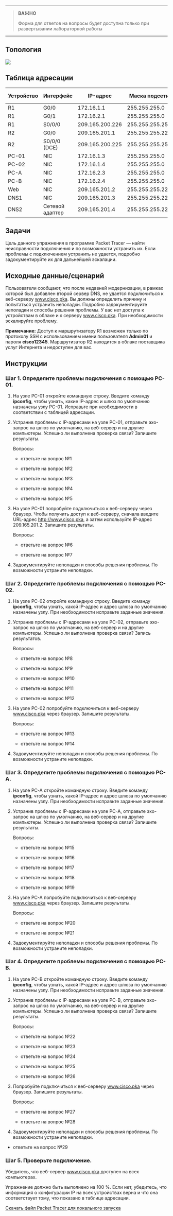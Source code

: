 
---

> **ВАЖНО**
> 
> Форма для ответов на вопросы будет доступна только при развертывании лабораторной работы 

---

## Топология

![](./assets/topology.png)

## Таблица адресации

| Устройство | Интерфейс       | IP-адрес        | Маска подсети   | Шлюз по умолчанию |
|------------|-----------------|-----------------|-----------------|-------------------|
| R1         | G0/0            | 172.16.1.1      | 255.255.255.0   | —                 |
| R1         | G0/1            | 172.16.2.1      | 255.255.255.0   | —                 |
| R1         | S0/0/0          | 209.165.200.226 | 255.255.255.252 | —                 |
| R2         | G0/0            | 209.165.201.1   | 255.255.255.224 | —                 |
| R2         | S0/0/0 (DCE)    | 209.165.200.225 | 255.255.255.252 | —                 |
| PC-01      | NIC             | 172.16.1.3      | 255.255.255.0   | 172.16.1.1        |
| PC-02      | NIC             | 172.16.1.4      | 255.255.255.0   | 172.16.1.1        |
| PC-A       | NIC             | 172.16.2.3      | 255.255.255.0   | 172.16.2.1        |
| PC-B       | NIC             | 172.16.2.4      | 255.255.255.0   | 172.16.2.1        |
| Web        | NIC             | 209.165.201.2   | 255.255.255.224 | 209.165.201.1     |
| DNS1       | NIC             | 209.165.201.3   | 255.255.255.224 | 209.165.201.1     |
| DNS2       | Сетевой адаптер | 209.165.201.4   | 255.255.255.224 | 209.165.201.1     |

## Задачи

Цель данного упражнения в программе Packet Tracer — найти неисправности подключения и по возможности устранить их. Если проблемы с подключением устранить не удается, подробно задокументируйте их для дальнейшей эскалации.

## Исходные данные/сценарий

Пользователи сообщают, что после недавней модернизации, в рамках которой был добавлен второй сервер DNS, не удается подключиться к веб-серверу www.cisco.pka. Вы должны определить причину и попытаться устранить неполадки. Подробно задокументируйте неполадки и способы решения проблемы. У вас нет доступа к устройствам в облаке и к серверу www.cisco.pka. При необходимости эскалируйте проблему.

**Примечание:** Доступ к маршрутизатору R1 возможен только по протоколу SSH с использованием имени пользователя **Admin01** и пароля **cisco12345**. Маршрутизатор R2 находится в облаке поставщика услуг Интернета и недоступен для вас.

## Инструкции

### Шаг 1. Определите проблемы подключения с помощью PC-01.

1.  На узле PC-01 откройте командную строку. Введите команду **ipconfig**, чтобы узнать, какие IP-адрес и шлюз по умолчанию назначены узлу PC-01. Исправьте при необходимости в соответствии с таблицей адресации.

2.  Устранив проблемы с IP-адресами на узле PC-01, отправьте эхо-запрос на шлюз по умолчанию, на веб-сервер и на другие компьютеры. Успешно ли выполнена проверка связи? Запишите результаты.

    Вопросы:

    - ответьте на вопрос №1

    - ответьте на вопрос №2

    - ответьте на вопрос №3

    - ответьте на вопрос №4

    - ответьте на вопрос №5

3.  На узле PC-01 попробуйте подключиться к веб-серверу через браузер. Чтобы получить доступ к веб-серверу, сначала введите URL-адрес http://www.cisco.pka, а затем используйте IP-адрес 209.165.201.2. Запишите результаты.

    Вопросы:

    - ответьте на вопрос №6

    - ответьте на вопрос №7

4.  Задокументируйте неполадки и способы решения проблемы. По возможности устраните неполадки.

### Шаг 2. Определите проблемы подключения с помощью PC-02.

1.  На узле PC-02 откройте командную строку. Введите команду **ipconfig**, чтобы узнать, какой IP-адрес и адрес шлюза по умолчанию назначены узлу. При необходимости исправьте заданные значения.

2.  Устранив проблемы с IP-адресами на узле PC-02, отправьте эхо-запрос на шлюз по умолчанию, на веб-сервер и на другие компьютеры. Успешно ли выполнена проверка связи? Запись результатов.

    Вопросы:

    - ответьте на вопрос №8

    - ответьте на вопрос №9

    - ответьте на вопрос №10

    - ответьте на вопрос №11

    - ответьте на вопрос №12

3.  На узле PC-02 попробуйте подключиться к веб-серверу www.cisco.pka через браузер. Запишите результаты.

    Вопросы:

    - ответьте на вопрос №13

    - ответьте на вопрос №14

4.  Задокументируйте неполадки и способы решения проблемы. По возможности устраните неполадки.

### Шаг 3. Определите проблемы подключения с помощью PC-А.

1.  На узле PC-A откройте командную строку. Введите команду **ipconfig**, чтобы узнать, какой IP-адрес и адрес шлюза по умолчанию назначены узлу. При необходимости исправьте заданные значения.

2.  Устранив проблемы с IP-адресами на узле PC-A, отправьте эхо-запрос на шлюз по умолчанию, на веб-сервер и на другие компьютеры. Успешно ли выполнена проверка связи? Запишите результаты.

    Вопросы:

    - ответьте на вопрос №15

    - ответьте на вопрос №16

    - ответьте на вопрос №17

    - ответьте на вопрос №18

    - ответьте на вопрос №19

3.  На узле PC-A попробуйте подключиться к веб-серверу www.cisco.pka через браузер. Запишите результаты.

    Вопросы:

    - ответьте на вопрос №20

    - ответьте на вопрос №21

4. Задокументируйте неполадки и способы решения проблемы. По возможности устраните неполадки.

### Шаг 4. Определите проблемы подключения с помощью PC-В.

1.  На узле PC-B откройте командную строку. Введите команду **ipconfig**, чтобы узнать, какой IP-адрес и адрес шлюза по умолчанию назначены узлу. При необходимости исправьте заданные значения.

2.  Устранив проблемы с IP-адресами на узле PC-B, отправьте эхо-запрос на шлюз по умолчанию, на веб-сервер и на другие компьютеры. Успешно ли выполнена проверка связи? Запишите результаты.

    Вопросы:

    - ответьте на вопрос №22

    - ответьте на вопрос №23

    - ответьте на вопрос №24

    - ответьте на вопрос №25

    - ответьте на вопрос №26

3.  Попробуйте подключиться к веб-серверу www.cisco.pka через браузер. Запишите результаты.

    Вопросы:

    - ответьте на вопрос №27

    - ответьте на вопрос №28

4.  Задокументируйте неполадки и способы решения проблемы. По возможности устраните неполадки.


- ответьте на вопрос №29

### Шаг 5. Проверьте подключение.

Убедитесь, что веб-сервер www.cisco.pka доступен на всех компьютерах.

Упражнение должно быть выполнено на 100 %. Если нет, убедитесь, что информация о конфигурации IP на всех устройствах верна и что она соответствует тому, что показано в таблице адресации.

[Скачать файл Packet Tracer для локального запуска](./assets/17.7.6-lab.pka)

